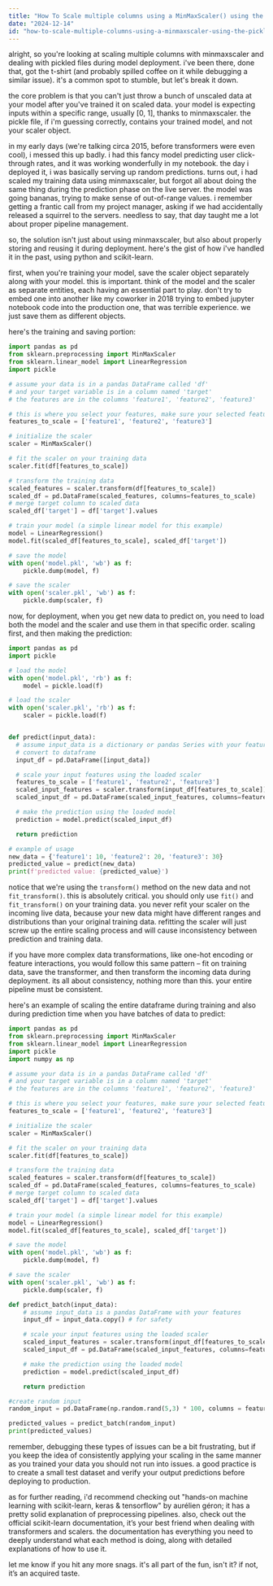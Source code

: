 ```yaml
---
title: "How To Scale multiple columns using a MinMaxScaler() using the pickled file during the deployment of the model?"
date: "2024-12-14"
id: "how-to-scale-multiple-columns-using-a-minmaxscaler-using-the-pickled-file-during-the-deployment-of-the-model"
---
```


alright, so you're looking at scaling multiple columns with minmaxscaler and dealing with pickled files during model deployment. i've been there, done that, got the t-shirt (and probably spilled coffee on it while debugging a similar issue). it's a common spot to stumble, but let's break it down.

the core problem is that you can't just throw a bunch of unscaled data at your model after you've trained it on scaled data. your model is expecting inputs within a specific range, usually [0, 1], thanks to minmaxscaler. the pickle file, if i'm guessing correctly, contains your trained model, and not your scaler object.

in my early days (we're talking circa 2015, before transformers were even cool), i messed this up badly. i had this fancy model predicting user click-through rates, and it was working wonderfully in my notebook. the day i deployed it, i was basically serving up random predictions. turns out, i had scaled my training data using minmaxscaler, but forgot all about doing the same thing during the prediction phase on the live server. the model was going bananas, trying to make sense of out-of-range values. i remember getting a frantic call from my project manager, asking if we had accidentally released a squirrel to the servers. needless to say, that day taught me a lot about proper pipeline management.

so, the solution isn't just about using minmaxscaler, but also about properly storing and reusing it during deployment. here's the gist of how i've handled it in the past, using python and scikit-learn.

first, when you're training your model, save the scaler object separately along with your model. this is important. think of the model and the scaler as separate entities, each having an essential part to play. don't try to embed one into another like my coworker in 2018 trying to embed jupyter notebook code into the production one, that was terrible experience. we just save them as different objects.

here's the training and saving portion:

```python
import pandas as pd
from sklearn.preprocessing import MinMaxScaler
from sklearn.linear_model import LinearRegression
import pickle

# assume your data is in a pandas DataFrame called 'df'
# and your target variable is in a column named 'target'
# the features are in the columns 'feature1', 'feature2', 'feature3'

# this is where you select your features, make sure your selected features are numeric
features_to_scale = ['feature1', 'feature2', 'feature3']

# initialize the scaler
scaler = MinMaxScaler()

# fit the scaler on your training data
scaler.fit(df[features_to_scale])

# transform the training data
scaled_features = scaler.transform(df[features_to_scale])
scaled_df = pd.DataFrame(scaled_features, columns=features_to_scale)
# merge target column to scaled data
scaled_df['target'] = df['target'].values

# train your model (a simple linear model for this example)
model = LinearRegression()
model.fit(scaled_df[features_to_scale], scaled_df['target'])

# save the model
with open('model.pkl', 'wb') as f:
    pickle.dump(model, f)

# save the scaler
with open('scaler.pkl', 'wb') as f:
    pickle.dump(scaler, f)

```

now, for deployment, when you get new data to predict on, you need to load both the model and the scaler and use them in that specific order. scaling first, and then making the prediction:

```python
import pandas as pd
import pickle

# load the model
with open('model.pkl', 'rb') as f:
    model = pickle.load(f)

# load the scaler
with open('scaler.pkl', 'rb') as f:
    scaler = pickle.load(f)


def predict(input_data):
  # assume input_data is a dictionary or pandas Series with your features
  # convert to dataframe
  input_df = pd.DataFrame([input_data])

  # scale your input features using the loaded scaler
  features_to_scale = ['feature1', 'feature2', 'feature3']
  scaled_input_features = scaler.transform(input_df[features_to_scale])
  scaled_input_df = pd.DataFrame(scaled_input_features, columns=features_to_scale)

  # make the prediction using the loaded model
  prediction = model.predict(scaled_input_df)

  return prediction

# example of usage
new_data = {'feature1': 10, 'feature2': 20, 'feature3': 30}
predicted_value = predict(new_data)
print(f'predicted value: {predicted_value}')
```

notice that we're using the `transform()` method on the new data and not `fit_transform()`. this is absolutely critical. you should only use `fit()` and `fit_transform()` on your training data. you never refit your scaler on the incoming live data, because your new data might have different ranges and distributions than your original training data. refitting the scaler will just screw up the entire scaling process and will cause inconsistency between prediction and training data.

if you have more complex data transformations, like one-hot encoding or feature interactions, you would follow this same pattern – fit on training data, save the transformer, and then transform the incoming data during deployment. its all about consistency, nothing more than this. your entire pipeline must be consistent.

here's an example of scaling the entire dataframe during training and also during prediction time when you have batches of data to predict:

```python
import pandas as pd
from sklearn.preprocessing import MinMaxScaler
from sklearn.linear_model import LinearRegression
import pickle
import numpy as np

# assume your data is in a pandas DataFrame called 'df'
# and your target variable is in a column named 'target'
# the features are in the columns 'feature1', 'feature2', 'feature3'

# this is where you select your features, make sure your selected features are numeric
features_to_scale = ['feature1', 'feature2', 'feature3']

# initialize the scaler
scaler = MinMaxScaler()

# fit the scaler on your training data
scaler.fit(df[features_to_scale])

# transform the training data
scaled_features = scaler.transform(df[features_to_scale])
scaled_df = pd.DataFrame(scaled_features, columns=features_to_scale)
# merge target column to scaled data
scaled_df['target'] = df['target'].values

# train your model (a simple linear model for this example)
model = LinearRegression()
model.fit(scaled_df[features_to_scale], scaled_df['target'])

# save the model
with open('model.pkl', 'wb') as f:
    pickle.dump(model, f)

# save the scaler
with open('scaler.pkl', 'wb') as f:
    pickle.dump(scaler, f)

def predict_batch(input_data):
    # assume input_data is a pandas DataFrame with your features
    input_df = input_data.copy() # for safety

    # scale your input features using the loaded scaler
    scaled_input_features = scaler.transform(input_df[features_to_scale])
    scaled_input_df = pd.DataFrame(scaled_input_features, columns=features_to_scale)

    # make the prediction using the loaded model
    prediction = model.predict(scaled_input_df)

    return prediction

#create random input
random_input = pd.DataFrame(np.random.rand(5,3) * 100, columns = features_to_scale)

predicted_values = predict_batch(random_input)
print(predicted_values)

```

remember, debugging these types of issues can be a bit frustrating, but if you keep the idea of consistently applying your scaling in the same manner as you trained your data you should not run into issues. a good practice is to create a small test dataset and verify your output predictions before deploying to production.

as for further reading, i'd recommend checking out "hands-on machine learning with scikit-learn, keras & tensorflow" by aurélien géron; it has a pretty solid explanation of preprocessing pipelines. also, check out the official scikit-learn documentation, it’s your best friend when dealing with transformers and scalers. the documentation has everything you need to deeply understand what each method is doing, along with detailed explanations of how to use it.

let me know if you hit any more snags. it's all part of the fun, isn't it? if not, it’s an acquired taste.
